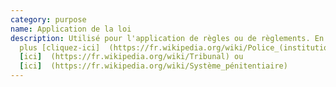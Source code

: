 ```yaml
---
category: purpose
name: Application de la loi
description: Utilisé pour l'application de règles ou de règlements. En savoir
  plus [cliquez-ici]  (https://fr.wikipedia.org/wiki/Police_(institution)),
  [ici]  (https://fr.wikipedia.org/wiki/Tribunal) ou
  [ici]  (https://fr.wikipedia.org/wiki/Système_pénitentiaire)
---
```

